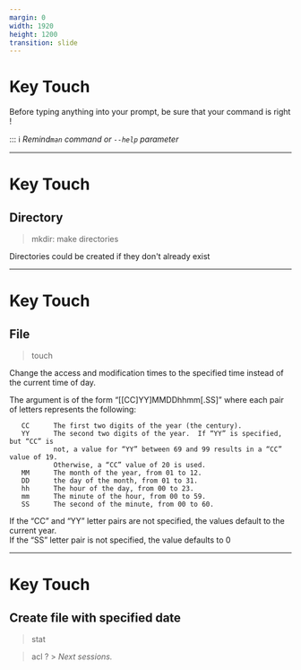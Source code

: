 ```yaml
---
margin: 0
width: 1920
height: 1200
transition: slide
---
```

<!-- .slide: data-auto-animate -->
# Key Touch

Before typing anything into your prompt,
be sure that your command is right !

::: ℹ _Remind`man` command or `--help` parameter_

---
<!-- .slide: data-auto-animate -->
# Key Touch
## Directory

> mkdir: make directories

Directories could be created if they don't already exist

---
<!-- .slide: data-auto-animate -->
# Key Touch
## File

> touch

Change the access and modification times to the specified time
instead of the current time of day.

The argument is of the form “[[CC]YY]MMDDhhmm[.SS]” where each pair of
letters represents the following:

       CC      The first two digits of the year (the century).
       YY      The second two digits of the year.  If “YY” is specified, but “CC” is
               not, a value for “YY” between 69 and 99 results in a “CC” value of 19.
               Otherwise, a “CC” value of 20 is used.
       MM      The month of the year, from 01 to 12.
       DD      the day of the month, from 01 to 31.
       hh      The hour of the day, from 00 to 23.
       mm      The minute of the hour, from 00 to 59.
       SS      The second of the minute, from 00 to 60.

If the “CC” and “YY” letter pairs are not specified,
the values default to the current year.  
If the “SS” letter pair is not specified, the value defaults to 0

---
<!-- .slide: data-auto-animate -->
# Key Touch
## Create file with specified date

> stat

> acl ? > _Next sessions._
